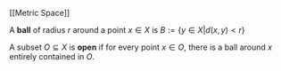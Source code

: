 [[Metric Space]]

A **ball** of radius $r$ around a point $x \in X$ is $B := \{y \in X \vert d(x,y) < r\}$

A subset $O \subseteq X$ is **open** if for every point $x \in O$, there is a ball around $x$ entirely contained in $O$.